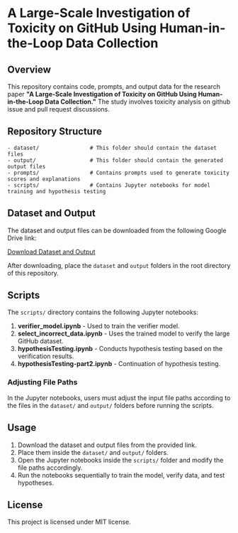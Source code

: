 # A Large-Scale Investigation of Toxicity on GitHub Using Human-in-the-Loop Data Collection

## Overview
This repository contains code, prompts, and output data for the research paper **"A Large-Scale Investigation of Toxicity on GitHub Using Human-in-the-Loop Data Collection."** The study involves toxicity analysis on github issue and pull request discussions.

## Repository Structure
```
- dataset/                # This folder should contain the dataset files 
- output/                 # This folder should contain the generated output files 
- prompts/                # Contains prompts used to generate toxicity scores and explanations
- scripts/                # Contains Jupyter notebooks for model training and hypothesis testing
```

## Dataset and Output
The dataset and output files can be downloaded from the following Google Drive link:

[Download Dataset and Output](https://drive.google.com/file/d/1S-P_hc3hDTfwhPnNjoiOG_fCPh4fKiqY/view?usp=sharing)

After downloading, place the `dataset` and `output` folders in the root directory of this repository.

## Scripts
The `scripts/` directory contains the following Jupyter notebooks:

1. **verifier_model.ipynb** - Used to train the verifier model.
2. **select_incorrect_data.ipynb** - Uses the trained model to verify the large GitHub dataset.
3. **hypothesisTesting.ipynb** - Conducts hypothesis testing based on the verification results.
4. **hypothesisTesting-part2.ipynb** - Continuation of hypothesis testing.

### Adjusting File Paths
In the Jupyter notebooks, users must adjust the input file paths according to the files in the `dataset/` and `output/` folders before running the scripts.

## Usage
1. Download the dataset and output files from the provided link.
2. Place them inside the `dataset/` and `output/` folders.
3. Open the Jupyter notebooks inside the `scripts/` folder and modify the file paths accordingly.
4. Run the notebooks sequentially to train the model, verify data, and test hypotheses.


## License
This project is licensed under MIT license.

